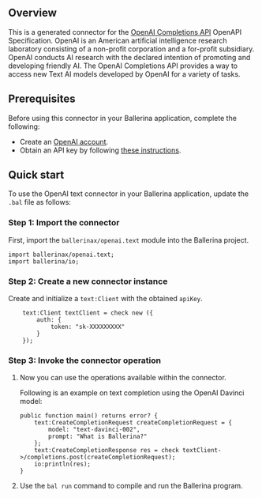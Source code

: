 ## Overview

This is a generated connector for the [OpenAI Completions API](https://beta.openai.com/docs/api-reference/completions) OpenAPI Specification. OpenAI is an American artificial intelligence research laboratory consisting of a non-profit corporation and a for-profit subsidiary. OpenAI conducts AI research with the declared intention of promoting and developing friendly AI. The OpenAI Completions API provides a way to access new Text AI models developed by OpenAI for a variety of tasks.

## Prerequisites

Before using this connector in your Ballerina application, complete the following:

* Create an [OpenAI account](https://beta.openai.com/signup/).
* Obtain an API key by following [these instructions](https://platform.openai.com/docs/api-reference/authentication).

## Quick start

To use the OpenAI text connector in your Ballerina application, update the `.bal` file as follows:

### Step 1: Import the connector
First, import the `ballerinax/openai.text` module into the Ballerina project.

```ballerina
import ballerinax/openai.text;
import ballerina/io;
```

### Step 2: Create a new connector instance
Create and initialize a `text:Client` with the obtained `apiKey`.
```ballerina
    text:Client textClient = check new ({
        auth: {
            token: "sk-XXXXXXXXX"
        }
    });
```

### Step 3: Invoke the connector operation
1. Now you can use the operations available within the connector.

    Following is an example on text completion using the OpenAI Davinci model:

    ```ballerina
    public function main() returns error? {
        text:CreateCompletionRequest createCompletionRequest = {
            model: "text-davinci-002",
            prompt: "What is Ballerina?"
        };
        text:CreateCompletionResponse res = check textClient->/completions.post(createCompletionRequest);
        io:println(res);
    }
    ``` 
2. Use the `bal run` command to compile and run the Ballerina program.
